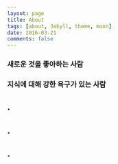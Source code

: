 ```yaml
---
layout: page
title: About
tags: [about, Jekyll, theme, moon]
date: 2016-03-21
comments: false
---
```


### 새로운 것을 좋아하는 사람

### 지식에 대해 강한 욕구가 있는 사람 

## .

## .

## .




